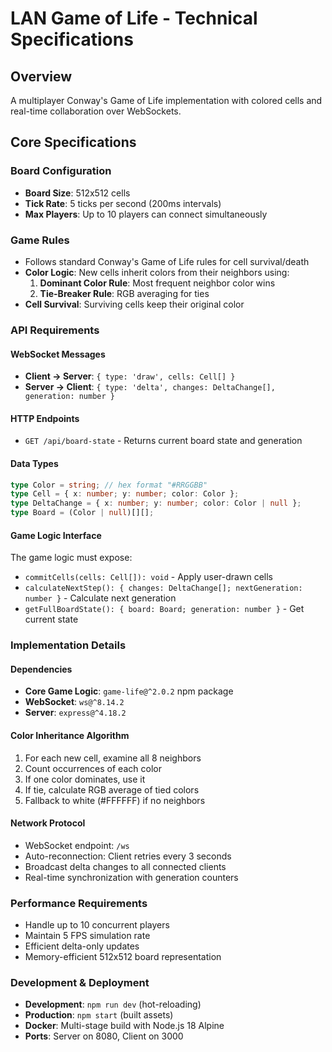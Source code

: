 # LAN Game of Life - Technical Specifications

## Overview
A multiplayer Conway's Game of Life implementation with colored cells and real-time collaboration over WebSockets.

## Core Specifications

### Board Configuration
- **Board Size**: 512x512 cells
- **Tick Rate**: 5 ticks per second (200ms intervals)
- **Max Players**: Up to 10 players can connect simultaneously

### Game Rules
- Follows standard Conway's Game of Life rules for cell survival/death
- **Color Logic**: New cells inherit colors from their neighbors using:
  1. **Dominant Color Rule**: Most frequent neighbor color wins
  2. **Tie-Breaker Rule**: RGB averaging for ties
- **Cell Survival**: Surviving cells keep their original color

### API Requirements

#### WebSocket Messages
- **Client → Server**: `{ type: 'draw', cells: Cell[] }`
- **Server → Client**: `{ type: 'delta', changes: DeltaChange[], generation: number }`

#### HTTP Endpoints
- `GET /api/board-state` - Returns current board state and generation

#### Data Types
```typescript
type Color = string; // hex format "#RRGGBB"
type Cell = { x: number; y: number; color: Color };
type DeltaChange = { x: number; y: number; color: Color | null };
type Board = (Color | null)[][];
```

#### Game Logic Interface
The game logic must expose:
- `commitCells(cells: Cell[]): void` - Apply user-drawn cells
- `calculateNextStep(): { changes: DeltaChange[]; nextGeneration: number }` - Calculate next generation
- `getFullBoardState(): { board: Board; generation: number }` - Get current state

### Implementation Details

#### Dependencies
- **Core Game Logic**: `game-life@^2.0.2` npm package
- **WebSocket**: `ws@^8.14.2`
- **Server**: `express@^4.18.2`

#### Color Inheritance Algorithm
1. For each new cell, examine all 8 neighbors
2. Count occurrences of each color
3. If one color dominates, use it
4. If tie, calculate RGB average of tied colors
5. Fallback to white (#FFFFFF) if no neighbors

#### Network Protocol
- WebSocket endpoint: `/ws`
- Auto-reconnection: Client retries every 3 seconds
- Broadcast delta changes to all connected clients
- Real-time synchronization with generation counters

### Performance Requirements
- Handle up to 10 concurrent players
- Maintain 5 FPS simulation rate
- Efficient delta-only updates
- Memory-efficient 512x512 board representation

### Development & Deployment
- **Development**: `npm run dev` (hot-reloading)
- **Production**: `npm start` (built assets)
- **Docker**: Multi-stage build with Node.js 18 Alpine
- **Ports**: Server on 8080, Client on 3000